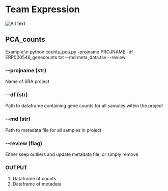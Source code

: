 # Team Expression

![Alt text](https://github.com/NCBI-Hackathons/RNA-Seq-in-the-Cloud/blob/master/Expression/progress_report.png "Title")


## PCA_counts
Example:\n
python counts_pca.py -projname PROJNAME -df ERP000546_genecounts.txt --md meta_data.tsv --review

### --projname (str)
Name of SRA project 

### --df (str)
Path to dataframe containing gene counts for all samples within the project

### --md (str)
Path to metadata file for all samples in project

### --review (flag)
Either keep outliers and update metadata file, or simply remove

### OUTPUT

1. Dataframe of counts
2. Dataframe of metadata



